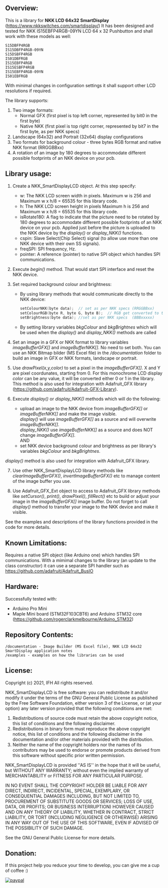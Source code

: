 
## Overview:
This is a library for **NKK LCD 64x32 SmartDisplay** (https://www.nkkswitches.com/smartdisplay/) 
It has been designed and tested for NKK IS15EBFP4RGB-09YN LCD 64 x 32 Pushbutton and shall work with these models as well:

    S15DBFP4RGB
    IS15DBFP4RGB-09YN
    S15DSBFP4RGB
    IS01DBFRGB
    IS15EBFP4RGB
    IS15ESBFP4RGB
	IS15EBFP4RGB-09YN
    IS01EBFRGB

With minimal changes in configuration settings it shall support other LCD resolutions if required.  
    
The library supports: 
 1. Two image formats:    
    - Normal GFX  (first pixel is top left corner, represented by bit0 in the first byte)
    - Native NKK  (first pixel is top right corner, represented by bit7 in the first byte, as per NKK specs)
2. Landscape (64x32) and Portrait (32x64) display configurations 	 
3. Two formats for background colour - three bytes RGB format and native NKK format (RRGGBBxx)
4. A rotation of an image by 180 degrees to accommodate different possible footprints of an NKK device on your pcb.	
	
## Library usage:
 1. Create a NKK_SmartDisplayLCD object.  At this step specify: 
    - w: The NKK LCD screen width in pixels.  Maximum w is  256 and  Maximum w x h/8  = 65535 for this library code. 
    - h: The NKK LCD screen height in pixels  Maximum h is  256 and  Maximum w x h/8  = 65535 for this library code.  
    - isRotate180:  A flag to indicate that the picture need to be rotated by 180 degrees to accommodate different possible footprints of an NKK device on your pcb. Applied just before the picture is uploaded to the NKK device by the *display()* or *display_NKK()* functions. 
    - cspin: Slave Select(Chip Select) signal  (to allow use more than one NKK device with their own SS signals).
    - freqSPI: SPI frequency, Hz. 
    - pointer: A reference (pointer) to native SPI object which handles SPI communications. 
 
 2. Execute *begin()* method. That would start SPI interface and reset the NKK device.

 3. Set required background colour and brightness:    
    - By using library methods that would communicate directly to the NKK device:
        ```C++
       setColourNKK(byte data);  // set as per NKK specs (RRGGBBxx)
       setColourRGB(byte R, byte G, byte B);  // RGB get converted to the closest colour as per NKK specs (64 colours available)
       setBrightness(byte data); //set as per NKK specs  (BBBxxxxx)
       ```	   
    - By setting library variables *bkgColour* and *bkgBrightnes*  which will be used when the *display()* and *display_NKK()* methods are called 	 

 4. Set an image in a GFX or NKK format to library variables *imageBufferGFX[]* and *imageBufferNKK[]*.  No need to set both.
  You can use an  NKK Bitmap bilder (MS Excel file) in the */documentation* folder to build an image in GFX or NKK formats, landscape or portrait.
 
 5. Use *drawPixel(x,y,color)* to set a pixel in the *imageBufferGFX[]*.   X and Y are pixel coordunates, starting from 0. For this monochrome 
  LCD display *color* can be any value, it will be converted either 0 or 1 in the library. This method is also used for integration with Adafruit_GFX library (https://github.com/adafruit/Adafruit-GFX-Library).
  
  6. Execute *display()* or *display_NKK()* methods which will do the following:  
     - upload an image to the NKK device from *imageBufferGFX[]* or *imageBufferNKK[]* and make the image visible.  
        *display()* will use *imageBufferGFX[]* as a source and will overwrite *imageBufferNKK[]*.  
         *display_NKK()* use *imageBufferNKK[]* as a source and does NOT change *imageBufferGFX[]*.  
	AND	
	 - set NKK device background colour and brightness as per library's variables *bkgColour* and *bkgBrightnes*.
   
   *display()* method is also used for integration with Adafruit_GFX library.	 
	 
 7. Use other NKK_SmartDisplayLCD library methods like *clearImageBufferGFX()*, *invertImageBufferGFX()* etc to manage content of the image buffer you use.

 8. Use Adafruit_GFX_Ext object to access to Adafruit_GFX library methods like *setCursor()*, *print()*, *drawPixel()*, *fillRect()* etc to build 
   or adjust your image in the *imageBufferGFX[]* image buffer.  Do not forget to call *display()* method to transfer your image to the NKK device 
   and make it visible.  

See the examples and descriptions of the library functions provided in the code for more details.  
  
      
## Known Limitations:
Requires a native SPI object (like Arduino one) which handles SPI communications. With a mimimal changes to the library (an update to the class constructor) it can use a separate SPI handler such as https://github.com/adafruit/Adafruit_BusIO


## Hardware:
Successfully tested with:
   - Arduino Pro Mini
   - Maple Mini board (STM32F103CBT6) and Arduino STM32 core (https://github.com/rogerclarkmelbourne/Arduino_STM32)  	
	
## Repository Contents:
    /documentation - Image Builder (MS Excel file), NKK LCD 64x32 SmartDisplay application notes 
    /examples - examples on how the libraries can be used 

   
## License:
Copyright (c) 2021, IFH
All rights reserved.

NKK_SmartDisplayLCD is free software: you can redistribute it 
and/or modify it under the terms of the GNU General Public 
License as published by the Free Software Foundation, either 
version 3 of the License, or (at your option) any later version 
provided that the following conditions are met:

1. Redistributions of source code must retain the above copyright
notice, this list of conditions and the following disclaimer.
2. Redistributions in binary form must reproduce the above copyright
notice, this list of conditions and the following disclaimer in the
documentation and/or other materials provided with the distribution.
3. Neither the name of the copyright holders nor the
names of its contributors may be used to endorse or promote products
derived from this software without specific prior written permission.


NKK_SmartDisplayLCD is provided ''AS IS'' in the hope that it will
be useful, but WITHOUT ANY WARRANTY; without even the implied warranty
of MERCHANTABILITY or FITNESS FOR ANY PARTICULAR PURPOSE. 

IN NO EVENT SHALL THE COPYRIGHT HOLDER BE LIABLE FOR ANY
DIRECT, INDIRECT, INCIDENTAL, SPECIAL, EXEMPLARY, OR CONSEQUENTIAL
DAMAGES INCLUDING, BUT NOT LIMITED TO, PROCUREMENT OF SUBSTITUTE 
GOODS OR SERVICES; LOSS OF USE, DATA, OR PROFITS; OR BUSINESS 
INTERRUPTION) HOWEVER CAUSED AND ON ANY THEORY OF LIABILITY, 
WHETHER IN CONTRACT, STRICT LIABILITY, OR TORT (INCLUDING 
NEGLIGENCE OR OTHERWISE) ARISING IN ANY WAY OUT OF THE USE OF THIS
SOFTWARE, EVEN IF ADVISED OF THE POSSIBILITY OF SUCH DAMAGE.

See the GNU General Public License for more details.

## Donation:
If this project help you reduce your time to develop, you can give me a cup of coffee :) 

[![paypal](https://www.paypalobjects.com/en_US/i/btn/btn_donateCC_LG.gif)](https://www.paypal.com/donate/?business=ifhone777-hub%40yahoo.com&currency_code=USD)
